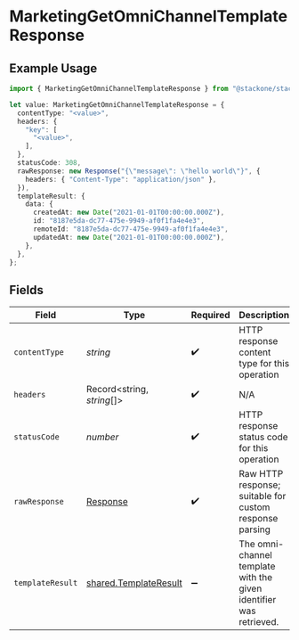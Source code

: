 # MarketingGetOmniChannelTemplateResponse

## Example Usage

```typescript
import { MarketingGetOmniChannelTemplateResponse } from "@stackone/stackone-client-ts/sdk/models/operations";

let value: MarketingGetOmniChannelTemplateResponse = {
  contentType: "<value>",
  headers: {
    "key": [
      "<value>",
    ],
  },
  statusCode: 308,
  rawResponse: new Response("{\"message\": \"hello world\"}", {
    headers: { "Content-Type": "application/json" },
  }),
  templateResult: {
    data: {
      createdAt: new Date("2021-01-01T00:00:00.000Z"),
      id: "8187e5da-dc77-475e-9949-af0f1fa4e4e3",
      remoteId: "8187e5da-dc77-475e-9949-af0f1fa4e4e3",
      updatedAt: new Date("2021-01-01T00:00:00.000Z"),
    },
  },
};
```

## Fields

| Field                                                                 | Type                                                                  | Required                                                              | Description                                                           |
| --------------------------------------------------------------------- | --------------------------------------------------------------------- | --------------------------------------------------------------------- | --------------------------------------------------------------------- |
| `contentType`                                                         | *string*                                                              | :heavy_check_mark:                                                    | HTTP response content type for this operation                         |
| `headers`                                                             | Record<string, *string*[]>                                            | :heavy_check_mark:                                                    | N/A                                                                   |
| `statusCode`                                                          | *number*                                                              | :heavy_check_mark:                                                    | HTTP response status code for this operation                          |
| `rawResponse`                                                         | [Response](https://developer.mozilla.org/en-US/docs/Web/API/Response) | :heavy_check_mark:                                                    | Raw HTTP response; suitable for custom response parsing               |
| `templateResult`                                                      | [shared.TemplateResult](../../../sdk/models/shared/templateresult.md) | :heavy_minus_sign:                                                    | The omni-channel template with the given identifier was retrieved.    |